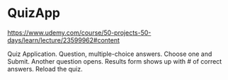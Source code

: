 # QuizApp
https://www.udemy.com/course/50-projects-50-days/learn/lecture/23599962#content

Quiz Application.
Question, multiple-choice answers. Choose one and Submit. 
Another question opens.
Results form shows up with # of correct answers.
Reload the quiz.
